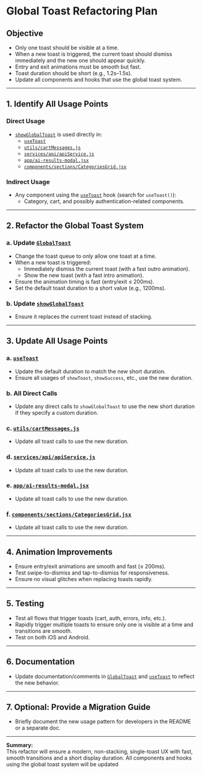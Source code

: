 # Global Toast Refactoring Plan

## Objective

- Only one toast should be visible at a time.
- When a new toast is triggered, the current toast should dismiss immediately and the new one should appear quickly.
- Entry and exit animations must be smooth but fast.
- Toast duration should be short (e.g., 1.2s–1.5s).
- Update all components and hooks that use the global toast system.

---

## 1. Identify All Usage Points

### Direct Usage
- [`showGlobalToast`](components/common/GlobalToast.jsx) is used directly in:
  - [`useToast`](hooks/useToast.js)
  - [`utils/cartMessages.js`](utils/cartMessages.js)
  - [`services/api/apiService.js`](services/api/apiService.js)
  - [`app/ai-results-modal.jsx`](app/ai-results-modal.jsx)
  - [`components/sections/CategoriesGrid.jsx`](components/sections/CategoriesGrid.jsx)

### Indirect Usage
- Any component using the [`useToast`](hooks/useToast.js) hook (search for `useToast()`):
  - Category, cart, and possibly authentication-related components.

---

## 2. Refactor the Global Toast System

### a. Update [`GlobalToast`](components/common/GlobalToast.jsx)
- Change the toast queue to only allow one toast at a time.
- When a new toast is triggered:
  - Immediately dismiss the current toast (with a fast outro animation).
  - Show the new toast (with a fast intro animation).
- Ensure the animation timing is fast (entry/exit ≤ 200ms).
- Set the default toast duration to a short value (e.g., 1200ms).

### b. Update [`showGlobalToast`](components/common/GlobalToast.jsx)
- Ensure it replaces the current toast instead of stacking.

---

## 3. Update All Usage Points

### a. [`useToast`](hooks/useToast.js)
- Update the default duration to match the new short duration.
- Ensure all usages of `showToast`, `showSuccess`, etc., use the new duration.

### b. All Direct Calls
- Update any direct calls to `showGlobalToast` to use the new short duration if they specify a custom duration.

### c. [`utils/cartMessages.js`](utils/cartMessages.js)
- Update all toast calls to use the new duration.

### d. [`services/api/apiService.js`](services/api/apiService.js)
- Update all toast calls to use the new duration.

### e. [`app/ai-results-modal.jsx`](app/ai-results-modal.jsx)
- Update all toast calls to use the new duration.

### f. [`components/sections/CategoriesGrid.jsx`](components/sections/CategoriesGrid.jsx)
- Update all toast calls to use the new duration.

---

## 4. Animation Improvements

- Ensure entry/exit animations are smooth and fast (≤ 200ms).
- Test swipe-to-dismiss and tap-to-dismiss for responsiveness.
- Ensure no visual glitches when replacing toasts rapidly.

---

## 5. Testing

- Test all flows that trigger toasts (cart, auth, errors, info, etc.).
- Rapidly trigger multiple toasts to ensure only one is visible at a time and transitions are smooth.
- Test on both iOS and Android.

---

## 6. Documentation

- Update documentation/comments in [`GlobalToast`](components/common/GlobalToast.jsx) and [`useToast`](hooks/useToast.js) to reflect the new behavior.

---

## 7. Optional: Provide a Migration Guide

- Briefly document the new usage pattern for developers in the README or a separate doc.

---

**Summary:**  
This refactor will ensure a modern, non-stacking, single-toast UX with fast, smooth transitions and a short display duration. All components and hooks using the global toast system will be updated